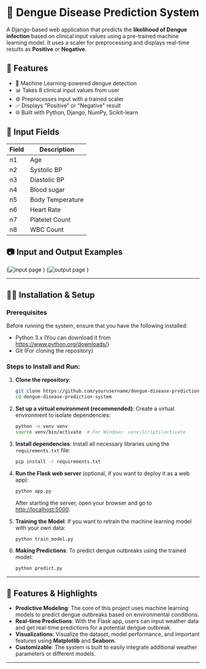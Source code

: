 # 🦟 Dengue Disease Prediction System

A Django-based web application that predicts the **likelihood of Dengue infection** based on clinical input values using a pre-trained machine learning model. It uses a scaler for preprocessing and displays real-time results as **Positive** or **Negative**.

## 🚀 Features

- 🧠 Machine Learning-powered dengue detection
- 📊 Takes 8 clinical input values from user
- ⚙️ Preprocesses input with a trained scaler
- ✅ Displays "Positive" or "Negative" result
- 🌐 Built with Python, Django, NumPy, Scikit-learn

## 🧪 Input Fields

| Field | Description            |
|-------|------------------------|
| n1    | Age                    |
| n2    | Systolic BP            |
| n3    | Diastolic BP           |
| n4    | Blood sugar            |
| n5    | Body Temperature       |
| n6    | Heart Rate             |
| n7    | Platelet Count         |
| n8    | WBC Count              |

## 📷 Input and Output Examples
(![input page](https://github.com/user-attachments/assets/77059932-2ec7-4281-b5f5-5692d0343627)
)
(![output page](https://github.com/user-attachments/assets/7b244e56-3344-4479-b99a-f6448879b773)
)

---

## 🧑‍💻 Installation & Setup

### Prerequisites

Before running the system, ensure that you have the following installed:
- Python 3.x (You can download it from https://www.python.org/downloads/)
- Git (For cloning the repository)

### Steps to Install and Run:

1. **Clone the repository**:
    ```bash
    git clone https://github.com/yourusername/dengue-disease-prediction-system.git
    cd dengue-disease-prediction-system
    ```

2. **Set up a virtual environment (recommended)**:
    Create a virtual environment to isolate dependencies:
    ```bash
    python -m venv venv
    source venv/bin/activate  # For Windows: venv\Scripts\activate
    ```

3. **Install dependencies**:
    Install all necessary libraries using the `requirements.txt` file:
    ```bash
    pip install -r requirements.txt
    ```

4. **Run the Flask web server** (optional, if you want to deploy it as a web app):
    ```bash
    python app.py
    ```
    After starting the server, open your browser and go to [http://localhost:5000](http://localhost:5000).

5. **Training the Model**:
    If you want to retrain the machine learning model with your own data:
    ```bash
    python train_model.py
    ```

6. **Making Predictions**:
    To predict dengue outbreaks using the trained model:
    ```bash
    python predict.py
    ```

---

## 🚀 Features & Highlights

- **Predictive Modeling**: The core of this project uses machine learning models to predict dengue outbreaks based on environmental conditions.
- **Real-time Predictions**: With the Flask app, users can input weather data and get real-time predictions for a potential dengue outbreak.
- **Visualizations**: Visualize the dataset, model performance, and important features using **Matplotlib** and **Seaborn**.
- **Customizable**: The system is built to easily integrate additional weather parameters or different models.

---
